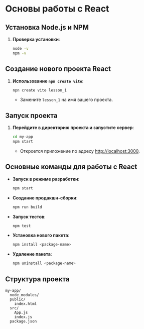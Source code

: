# Основы работы с React

## Установка Node.js и NPM
1. **Проверка установки**:
    ```bash
    node -v
    npm -v
    ```

## Создание нового проекта React
1. **Использование `npn create vite`**:
    ```bash
    npn create vite lesson_1
    ```
    - Замените `lesson_1` на имя вашего проекта.

## Запуск проекта
1. **Перейдите в директорию проекта и запустите сервер**:
    ```bash
    cd my-app
    npm start
    ```
    - Откроется приложение по адресу [http://localhost:3000](http://localhost:3000).

## Основные команды для работы с React
- **Запуск в режиме разработки**:
    ```bash
    npm start
    ```

- **Создание продакшн-сборки**:
    ```bash
    npm run build
    ```

- **Запуск тестов**:
    ```bash
    npm test
    ```

- **Установка нового пакета**:
    ```bash
    npm install <package-name>
    ```

- **Удаление пакета**:
    ```bash
    npm uninstall <package-name>
    ```

## Структура проекта
```text
my-app/
  node_modules/
  public/
    index.html
  src/
    App.js
    index.js
  package.json
